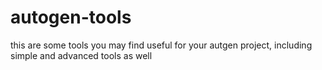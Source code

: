# autogen-tools
this are some tools you may find useful for your autgen project, including simple and advanced tools as well
